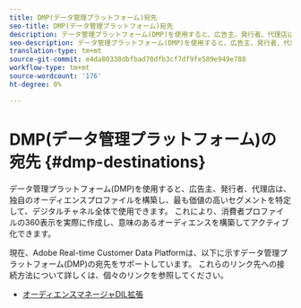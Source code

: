 ```yaml
---
title: DMP(データ管理プラットフォーム)宛先
seo-title: DMP(データ管理プラットフォーム)宛先
description: データ管理プラットフォーム(DMP)を使用すると、広告主、発行者、代理店は、独自のオーディエンスプロファイルを構築し、最も価値の高いセグメントを特定して、デジタルチャネル全体で使用できます。 これにより、消費者プロファイルの360表示を実際に作成し、意味のあるオーディエンスを構築してアクティブ化できます。
seo-description: データ管理プラットフォーム(DMP)を使用すると、広告主、発行者、代理店は、独自のオーディエンスプロファイルを構築し、最も価値の高いセグメントを特定して、デジタルチャネル全体で使用できます。 これにより、消費者プロファイルの360表示を実際に作成し、意味のあるオーディエンスを構築してアクティブ化できます。
translation-type: tm+mt
source-git-commit: e4da80338dbfbad70dfb3cf7df9fe589e949e788
workflow-type: tm+mt
source-wordcount: '176'
ht-degree: 0%

---
```



# DMP(データ管理プラットフォーム)の宛先 {#dmp-destinations}

データ管理プラットフォーム(DMP)を使用すると、広告主、発行者、代理店は、独自のオーディエンスプロファイルを構築し、最も価値の高いセグメントを特定して、デジタルチャネル全体で使用できます。 これにより、消費者プロファイルの360表示を実際に作成し、意味のあるオーディエンスを構築してアクティブ化できます。

現在、Adobe Real-time Customer Data Platformは、以下に示すデータ管理プラットフォーム(DMP)の宛先をサポートしています。 これらのリンク先への接続方法について詳しくは、個々のリンクを参照してください。

* [オーディエンスマネージャDIL拡張](/help/rtcdp/destinations/aam-dil-extension.md)
